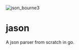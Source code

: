 ![json_bourne3](https://github.com/user-attachments/assets/5207bf8b-bcb2-436a-9ee6-9ec0e09aaee5)



# jason

A json parser from scratch in go.

